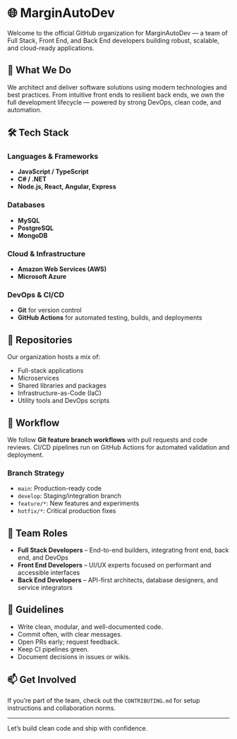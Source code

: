 # 🌐 MarginAutoDev

Welcome to the official GitHub organization for MarginAutoDev — a team of Full Stack, Front End, and Back End developers building robust, scalable, and cloud-ready applications.

## 🚀 What We Do

We architect and deliver software solutions using modern technologies and best practices. From intuitive front ends to resilient back ends, we own the full development lifecycle — powered by strong DevOps, clean code, and automation.

## 🛠 Tech Stack

### Languages & Frameworks
- **JavaScript / TypeScript**
- **C# / .NET**
- **Node.js, React, Angular, Express**

### Databases
- **MySQL**
- **PostgreSQL**
- **MongoDB**

### Cloud & Infrastructure
- **Amazon Web Services (AWS)**
- **Microsoft Azure**

### DevOps & CI/CD
- **Git** for version control
- **GitHub Actions** for automated testing, builds, and deployments

## 📁 Repositories

Our organization hosts a mix of:
- Full-stack applications
- Microservices
- Shared libraries and packages
- Infrastructure-as-Code (IaC)
- Utility tools and DevOps scripts

## 🔁 Workflow

We follow **Git feature branch workflows** with pull requests and code reviews. CI/CD pipelines run on GitHub Actions for automated validation and deployment.

### Branch Strategy
- `main`: Production-ready code
- `develop`: Staging/integration branch
- `feature/*`: New features and experiments
- `hotfix/*`: Critical production fixes

## 👥 Team Roles

- **Full Stack Developers** – End-to-end builders, integrating front end, back end, and DevOps
- **Front End Developers** – UI/UX experts focused on performant and accessible interfaces
- **Back End Developers** – API-first architects, database designers, and service integrators

## 📌 Guidelines

- Write clean, modular, and well-documented code.
- Commit often, with clear messages.
- Open PRs early; request feedback.
- Keep CI pipelines green.
- Document decisions in issues or wikis.

## 📫 Get Involved

If you’re part of the team, check out the `CONTRIBUTING.md` for setup instructions and collaboration norms.

---

Let’s build clean code and ship with confidence.
